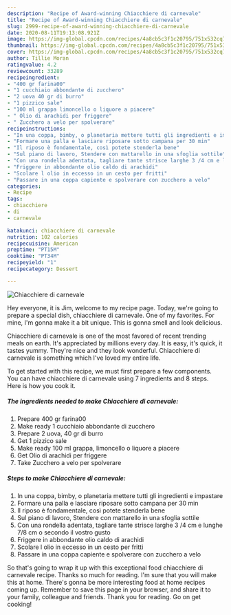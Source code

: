 ```yaml
---
description: "Recipe of Award-winning Chiacchiere di carnevale"
title: "Recipe of Award-winning Chiacchiere di carnevale"
slug: 2999-recipe-of-award-winning-chiacchiere-di-carnevale
date: 2020-08-11T19:13:08.921Z
image: https://img-global.cpcdn.com/recipes/4a8cb5c3f1c20795/751x532cq70/chiacchiere-di-carnevale-recipe-main-photo.jpg
thumbnail: https://img-global.cpcdn.com/recipes/4a8cb5c3f1c20795/751x532cq70/chiacchiere-di-carnevale-recipe-main-photo.jpg
cover: https://img-global.cpcdn.com/recipes/4a8cb5c3f1c20795/751x532cq70/chiacchiere-di-carnevale-recipe-main-photo.jpg
author: Tillie Moran
ratingvalue: 4.2
reviewcount: 33289
recipeingredient:
- "400 gr farina00"
- "1 cucchiaio abbondante di zucchero"
- "2 uova 40 gr di burro"
- "1 pizzico sale"
- "100 ml grappa limoncello o liquore a piacere"
- " Olio di arachidi per friggere"
- " Zucchero a velo per spolverare"
recipeinstructions:
- "In una coppa, bimby, o planetaria mettere tutti gli ingredienti e impastare"
- "Formare una palla e lasciare riposare sotto campana per 30 min"
- "Il riposo è fondamentale, così potete stenderla bene"
- "Sul piano di lavoro, Stendere con mattarello in una sfoglia sottile"
- "Con una rondella adentata, tagliare tante strisce larghe 3 /4 cm e lunghe 7/8 cm o secondo il vostro gusto"
- "Friggere in abbondante olio caldo di arachidi"
- "Scolare l olio in eccesso in un cesto per fritti"
- "Passare in una coppa capiente e spolverare con zucchero a velo"
categories:
- Recipe
tags:
- chiacchiere
- di
- carnevale

katakunci: chiacchiere di carnevale 
nutrition: 102 calories
recipecuisine: American
preptime: "PT15M"
cooktime: "PT34M"
recipeyield: "1"
recipecategory: Dessert

---
```



![Chiacchiere di carnevale](https://img-global.cpcdn.com/recipes/4a8cb5c3f1c20795/751x532cq70/chiacchiere-di-carnevale-recipe-main-photo.jpg)

Hey everyone, it is Jim, welcome to my recipe page. Today, we're going to prepare a special dish, chiacchiere di carnevale. One of my favorites. For mine, I'm gonna make it a bit unique. This is gonna smell and look delicious.

Chiacchiere di carnevale is one of the most favored of recent trending meals on earth. It's appreciated by millions every day. It is easy, it's quick, it tastes yummy. They're nice and they look wonderful. Chiacchiere di carnevale is something which I've loved my entire life.




To get started with this recipe, we must first prepare a few components. You can have chiacchiere di carnevale using 7 ingredients and 8 steps. Here is how you cook it.

<!--inarticleads1-->

##### The ingredients needed to make Chiacchiere di carnevale:

1. Prepare 400 gr farina00
1. Make ready 1 cucchiaio abbondante di zucchero
1. Prepare 2 uova, 40 gr di burro
1. Get 1 pizzico sale
1. Make ready 100 ml grappa, limoncello o liquore a piacere
1. Get  Olio di arachidi per friggere
1. Take  Zucchero a velo per spolverare




<!--inarticleads2-->

##### Steps to make Chiacchiere di carnevale:

1. In una coppa, bimby, o planetaria mettere tutti gli ingredienti e impastare
1. Formare una palla e lasciare riposare sotto campana per 30 min
1. Il riposo è fondamentale, così potete stenderla bene
1. Sul piano di lavoro, Stendere con mattarello in una sfoglia sottile
1. Con una rondella adentata, tagliare tante strisce larghe 3 /4 cm e lunghe 7/8 cm o secondo il vostro gusto
1. Friggere in abbondante olio caldo di arachidi
1. Scolare l olio in eccesso in un cesto per fritti
1. Passare in una coppa capiente e spolverare con zucchero a velo




So that's going to wrap it up with this exceptional food chiacchiere di carnevale recipe. Thanks so much for reading. I'm sure that you will make this at home. There's gonna be more interesting food at home recipes coming up. Remember to save this page in your browser, and share it to your family, colleague and friends. Thank you for reading. Go on get cooking!
